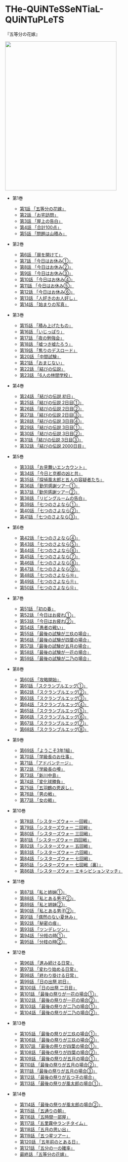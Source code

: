 # THe-QUiNTeSSeNTiaL-QUiNTuPLeTS

『五等分の花嫁』

<image src=https://user-images.githubusercontent.com/3541096/80665775-59f33680-8ad5-11ea-9e93-3a998e197db7.png width=360 height=480>


- 第1巻

  - [第1話 「五等分の花嫁」](https://github.com/kako-jun/THe-QUiNTeSSeNTiaL-QUiNTuPLeTS/wiki/%E7%AC%AC1%E8%A9%B1-%E3%80%8C%E4%BA%94%E7%AD%89%E5%88%86%E3%81%AE%E8%8A%B1%E5%AB%81%E3%80%8D)
  - [第2話 「お宅訪問」](https://github.com/kako-jun/THe-QUiNTeSSeNTiaL-QUiNTuPLeTS/wiki/%E7%AC%AC2%E8%A9%B1-%E3%80%8C%E3%81%8A%E5%AE%85%E8%A8%AA%E5%95%8F%E3%80%8D)
  - [第3話 「屋上の告白」](https://github.com/kako-jun/THe-QUiNTeSSeNTiaL-QUiNTuPLeTS/wiki/%E7%AC%AC3%E8%A9%B1-%E3%80%8C%E5%B1%8B%E4%B8%8A%E3%81%AE%E5%91%8A%E7%99%BD%E3%80%8D)
  - [第4話 「合計100点」](https://github.com/kako-jun/THe-QUiNTeSSeNTiaL-QUiNTuPLeTS/wiki/%E7%AC%AC4%E8%A9%B1-%E3%80%8C%E5%90%88%E8%A8%88100%E7%82%B9%E3%80%8D)
  - [第5話 「問題は山積み」](https://github.com/kako-jun/THe-QUiNTeSSeNTiaL-QUiNTuPLeTS/wiki/%E7%AC%AC5%E8%A9%B1-%E3%80%8C%E5%95%8F%E9%A1%8C%E3%81%AF%E5%B1%B1%E7%A9%8D%E3%81%BF%E3%80%8D)

- 第2巻

  - [第6話 「扉を開けて」](https://github.com/kako-jun/THe-QUiNTeSSeNTiaL-QUiNTuPLeTS/wiki/%E7%AC%AC6%E8%A9%B1-%E3%80%8C%E6%89%89%E3%82%92%E9%96%8B%E3%81%91%E3%81%A6%E3%80%8D)
  - [第7話 「今日はお休み①」](https://github.com/kako-jun/THe-QUiNTeSSeNTiaL-QUiNTuPLeTS/wiki/%E7%AC%AC7%E8%A9%B1-%E3%80%8C%E4%BB%8A%E6%97%A5%E3%81%AF%E3%81%8A%E4%BC%91%E3%81%BF%E2%91%A0%E3%80%8D)
  - [第8話 「今日はお休み②」](https://github.com/kako-jun/THe-QUiNTeSSeNTiaL-QUiNTuPLeTS/wiki/%E7%AC%AC8%E8%A9%B1-%E3%80%8C%E4%BB%8A%E6%97%A5%E3%81%AF%E3%81%8A%E4%BC%91%E3%81%BF%E2%91%A1%E3%80%8D)
  - [第9話 「今日はお休み③」](https://github.com/kako-jun/THe-QUiNTeSSeNTiaL-QUiNTuPLeTS/wiki/%E7%AC%AC9%E8%A9%B1-%E3%80%8C%E4%BB%8A%E6%97%A5%E3%81%AF%E3%81%8A%E4%BC%91%E3%81%BF%E2%91%A2%E3%80%8D)
  - [第10話 「今日はお休み④」](https://github.com/kako-jun/THe-QUiNTeSSeNTiaL-QUiNTuPLeTS/wiki/%E7%AC%AC10%E8%A9%B1-%E3%80%8C%E4%BB%8A%E6%97%A5%E3%81%AF%E3%81%8A%E4%BC%91%E3%81%BF%E2%91%A3%E3%80%8D)
  - [第11話 「今日はお休み⑤」](https://github.com/kako-jun/THe-QUiNTeSSeNTiaL-QUiNTuPLeTS/wiki/%E7%AC%AC11%E8%A9%B1-%E3%80%8C%E4%BB%8A%E6%97%A5%E3%81%AF%E3%81%8A%E4%BC%91%E3%81%BF%E2%91%A4%E3%80%8D)
  - [第12話 「今日はお休み⑥」](https://github.com/kako-jun/THe-QUiNTeSSeNTiaL-QUiNTuPLeTS/wiki/%E7%AC%AC12%E8%A9%B1-%E3%80%8C%E4%BB%8A%E6%97%A5%E3%81%AF%E3%81%8A%E4%BC%91%E3%81%BF%E2%91%A5%E3%80%8D)
  - [第13話 「人好きのお人好し」](https://github.com/kako-jun/THe-QUiNTeSSeNTiaL-QUiNTuPLeTS/wiki/%E7%AC%AC13%E8%A9%B1-%E3%80%8C%E4%BA%BA%E5%A5%BD%E3%81%8D%E3%81%AE%E3%81%8A%E4%BA%BA%E5%A5%BD%E3%81%97%E3%80%8D)
  - [第14話 「始まりの写真」](https://github.com/kako-jun/THe-QUiNTeSSeNTiaL-QUiNTuPLeTS/wiki/%E7%AC%AC14%E8%A9%B1-%E3%80%8C%E5%A7%8B%E3%81%BE%E3%82%8A%E3%81%AE%E5%86%99%E7%9C%9F%E3%80%8D)

- 第3巻

  - [第15話 「積み上げたもの」](https://github.com/kako-jun/THe-QUiNTeSSeNTiaL-QUiNTuPLeTS/wiki/%E7%AC%AC15%E8%A9%B1-%E3%80%8C%E7%A9%8D%E3%81%BF%E4%B8%8A%E3%81%92%E3%81%9F%E3%82%82%E3%81%AE%E3%80%8D)
  - [第16話 「いじっぱり」](https://github.com/kako-jun/THe-QUiNTeSSeNTiaL-QUiNTuPLeTS/wiki/%E7%AC%AC16%E8%A9%B1-%E3%80%8C%E3%81%84%E3%81%98%E3%81%A3%E3%81%B1%E3%82%8A%E3%80%8D)
  - [第17話 「夜の勉強会」](https://github.com/kako-jun/THe-QUiNTeSSeNTiaL-QUiNTuPLeTS/wiki/%E7%AC%AC17%E8%A9%B1-%E3%80%8C%E5%A4%9C%E3%81%AE%E5%8B%89%E5%BC%B7%E4%BC%9A%E3%80%8D)
  - [第18話 「嘘つき嘘たろう」](https://github.com/kako-jun/THe-QUiNTeSSeNTiaL-QUiNTuPLeTS/wiki/%E7%AC%AC18%E8%A9%B1-%E3%80%8C%E5%98%98%E3%81%A4%E3%81%8D%E5%98%98%E3%81%9F%E3%82%8D%E3%81%86%E3%80%8D)
  - [第19話 「焦りのデスロード」](https://github.com/kako-jun/THe-QUiNTeSSeNTiaL-QUiNTuPLeTS/wiki/%E7%AC%AC19%E8%A9%B1-%E3%80%8C%E7%84%A6%E3%82%8A%E3%81%AE%E3%83%87%E3%82%B9%E3%83%AD%E3%83%BC%E3%83%89%E3%80%8D)
  - [第20話 「中間試験」](https://github.com/kako-jun/THe-QUiNTeSSeNTiaL-QUiNTuPLeTS/wiki/%E7%AC%AC20%E8%A9%B1-%E3%80%8C%E4%B8%AD%E9%96%93%E8%A9%A6%E9%A8%93%E3%80%8D)
  - [第21話 「おまじない」](https://github.com/kako-jun/THe-QUiNTeSSeNTiaL-QUiNTuPLeTS/wiki/%E7%AC%AC21%E8%A9%B1-%E3%80%8C%E3%81%8A%E3%81%BE%E3%81%98%E3%81%AA%E3%81%84%E3%80%8D)
  - [第22話 「結びの伝説」](https://github.com/kako-jun/THe-QUiNTeSSeNTiaL-QUiNTuPLeTS/wiki/%E7%AC%AC22%E8%A9%B1-%E3%80%8C%E7%B5%90%E3%81%B3%E3%81%AE%E4%BC%9D%E8%AA%AC%E3%80%8D)
  - [第23話 「6人の林間学校」](https://github.com/kako-jun/THe-QUiNTeSSeNTiaL-QUiNTuPLeTS/wiki/%E7%AC%AC23%E8%A9%B1-%E3%80%8C6%E4%BA%BA%E3%81%AE%E6%9E%97%E9%96%93%E5%AD%A6%E6%A0%A1%E3%80%8D)
  
- 第4巻

  - [第24話 「結びの伝説 初日」](https://github.com/kako-jun/THe-QUiNTeSSeNTiaL-QUiNTuPLeTS/wiki/%E7%AC%AC24%E8%A9%B1-%E3%80%8C%E7%B5%90%E3%81%B3%E3%81%AE%E4%BC%9D%E8%AA%AC-%E5%88%9D%E6%97%A5%E3%80%8D)
  - [第25話 「結びの伝説 2日目①」](https://github.com/kako-jun/THe-QUiNTeSSeNTiaL-QUiNTuPLeTS/wiki/%E7%AC%AC25%E8%A9%B1-%E3%80%8C%E7%B5%90%E3%81%B3%E3%81%AE%E4%BC%9D%E8%AA%AC-2%E6%97%A5%E7%9B%AE%E2%91%A0%E3%80%8D)
  - [第26話 「結びの伝説 2日目②」](https://github.com/kako-jun/THe-QUiNTeSSeNTiaL-QUiNTuPLeTS/wiki/%E7%AC%AC26%E8%A9%B1-%E3%80%8C%E7%B5%90%E3%81%B3%E3%81%AE%E4%BC%9D%E8%AA%AC-2%E6%97%A5%E7%9B%AE%E2%91%A1%E3%80%8D)
  - [第27話 「結びの伝説 2日目③」](https://github.com/kako-jun/THe-QUiNTeSSeNTiaL-QUiNTuPLeTS/wiki/%E7%AC%AC27%E8%A9%B1-%E3%80%8C%E7%B5%90%E3%81%B3%E3%81%AE%E4%BC%9D%E8%AA%AC-2%E6%97%A5%E7%9B%AE%E2%91%A2%E3%80%8D)
  - [第28話 「結びの伝説 3日目④」]()
  - [第29話 「結びの伝説 3日目①」]()
  - [第30話 「結びの伝説 3日目②」]()
  - [第31話 「結びの伝説 3日目③」]()
  - [第32話 「結びの伝説 2000日目」]()
  
- 第5巻

  - [第33話 「お見舞いエンカウント」]()
  - [第34話 「今日と京都の凶と共」]()
  - [第35話 「探偵風太郎と五人の容疑者たち」]()
  - [第36話 「勤労感謝ツアー①」]()
  - [第37話 「勤労感謝ツアー②」]()
  - [第38話 「リビングルームの告白」]()
  - [第39話 「七つのさよなら①」]()
  - [第40話 「七つのさよなら②」]()
  - [第41話 「七つのさよなら③」]()
  
- 第6巻

  - [第42話 「七つのさよなら④」]()
  - [第43話 「七つのさよなら⑤」]()
  - [第44話 「七つのさよなら⑥」]()
  - [第45話 「七つのさよなら⑦」]()
  - [第46話 「七つのさよなら⑧」]()
  - [第47話 「七つのさよなら⑨」]()
  - [第48話 「七つのさよなら⑩」]()
  - [第49話 「七つのさよなら⑪」]()
  - [第50話 「七つのさよなら⑫」]()
  
- 第7巻

  - [第51話 「初の春」]()
  - [第52話 「今日はお疲れ①」]()
  - [第53話 「今日はお疲れ②」]()
  - [第54話 「愚者の戦い」]()
  - [第55話 「最後の試験が三玖の場合」]()
  - [第56話 「最後の試験が四葉の場合」]()
  - [第57話 「最後の試験が五月の場合」]()
  - [第58話 「最後の試験が一花の場合」]()
  - [第59話 「最後の試験が二乃の場合」]()
  
- 第8巻

  - [第60話 「攻略開始」]()
  - [第61話 「スクランブルエッグ①」]()
  - [第62話 「スクランブルエッグ②」]()
  - [第63話 「スクランブルエッグ③」]()
  - [第64話 「スクランブルエッグ④」]()
  - [第65話 「スクランブルエッグ⑤」]()
  - [第66話 「スクランブルエッグ⑥」]()
  - [第67話 「スクランブルエッグ⑦」]()
  - [第68話 「スクランブルエッグ⑧」]()
  
- 第9巻

  - [第69話 「ようこそ3年1組」]()
  - [第70話 「学級長のお仕事」]()
  - [第71話 「アドバンテージ」]()
  - [第72話 「学級長の噂」]()
  - [第73話 「新川中島」]()
  - [第74話 「変化球勝負」]()
  - [第75話 「五羽鶴の恩返し」]()
  - [第76話 「男の戦」]()
  - [第77話 「女の戦」]()
  
- 第10巻

  - [第78話 「シスターズウォー 一回戦」]()
  - [第79話 「シスターズウォー 二回戦」]()
  - [第80話 「シスターズウォー 三回戦」]()
  - [第81話 「シスターズウォー 四回戦」]()
  - [第82話 「シスターズウォー 五回戦」]()
  - [第83話 「シスターズウォー 六回戦」]()
  - [第84話 「シスターズウォー 七回戦」]()
  - [第85話 「シスターズウォー 七回戦（裏）」]()
  - [第86話 「シスターズウォー エキシビションマッチ」]()
  
- 第11巻

  - [第87話 「私と姉妹①」]()
  - [第88話 「私とある男子②」]()
  - [第89話 「私と姉妹②」]()
  - [第90話 「私とある男子②」]()
  - [第91話 「偶然のない夏休み」]()
  - [第92話 「秘密の痕」]()
  - [第93話 「ツンデレツン」]()
  - [第94話 「分枝の時①」]()
  - [第95話 「分枝の時②」]()
  
- 第12巻

  - [第96話 「進み続ける日常」]()
  - [第97話 「変わり始める日常」]()
  - [第98話 「終わり掛ける日常」]()
  - [第99話 「日の出祭 初日」]()
  - [第100話 「日の出祭 二日目」]()
  - [第101話 「最後の祭りが一花の場合①」]()
  - [第102話 「最後の祭りが一花の場合②」]()
  - [第103話 「最後の祭りが二乃の場合①」]()
  - [第104話 「最後の祭りが二乃の場合②」]()
  
- 第13巻

  - [第105話 「最後の祭りが三玖の場合①」]()
  - [第106話 「最後の祭りが三玖の場合②」]()
  - [第107話 「最後の祭りが四葉の場合①」]()
  - [第108話 「最後の祭りが四葉の場合②」]()
  - [第109話 「最後の祭りが五月の場合①」]()
  - [第110話 「最後の祭りが五月の場合②」]()
  - [第111話 「最後の祭りが五月の場合③」]()
  - [第112話 「最後の祭りが五つ子の場合」]()
  - [第113話 「最後の祭りが風太郎の場合①」]()
  
- 第14巻

  - [第114話 「最後の祭りが風太郎の場合②」]()
  - [第115話 「五通りの朝」]()
  - [第116話 「五時間一部屋」]()
  - [第117話 「五里霧中ランチタイム」]()
  - [第118話 「五月の思い出」]()
  - [第119話 「五つ星ツアー」]()
  - [第120話 「五年前のとある日」]()
  - [第121話 「五分の一の確率」]()
  - [最終話 「五等分の花嫁」]()
